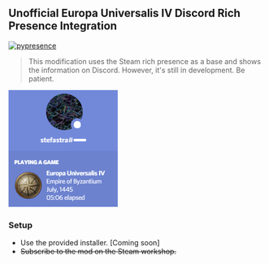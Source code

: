 ## Unofficial Europa Universalis IV Discord Rich Presence Integration
[![pypresence](https://img.shields.io/badge/using-pypresence-00bb88.svg?style=for-the-badge&logo=discord&logoWidth=20)](https://github.com/qwertyquerty/pypresence)

> This modification uses the Steam rich presence as a base and shows the information on Discord.
> However, it's still in development. Be patient.

![Preview](preview.png)

### Setup

- Use the provided installer. [Coming soon]
- ~~Subscribe to the mod on the Steam workshop.~~
